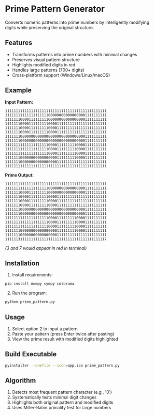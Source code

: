 # Prime Pattern Generator

Converts numeric patterns into prime numbers by intelligently modifying digits while preserving the original structure.

## Features

- Transforms patterns into prime numbers with minimal changes
- Preserves visual pattern structure
- Highlights modified digits in red
- Handles large patterns (700+ digits)
- Cross-platform support (Windows/Linux/macOS)

## Example

**Input Pattern:**
```
11111111111111111111111111111111111111111111111
11111111111111111111000000000000000001111111111
11111110000111111111000000000000000001111111111
11111110000111111111000011111111111111111111111
11111110000111111111000011111111111111111111111
11111110000111111111000011111111111111111111111
11111110000000000000000000000000000001111111111
11111110000000000000000000000000000001111111111
11111111111111111111000011111111100001111111111
11111111111111111111000011111111100001111111111
11111111111111111111000011111111100001111111111
11111110000000000000000011111111100001111111111
11111110000000000000000011111111111111111111111
11111111111111111111111111111111111111111111111
```

**Prime Output:**
```
11111111111111111111111111111111111111111111111
11111111111111111111000000000000000001111111111
11111110000111111111000000000000000001111111111
11111110000111111111000011111111111111111111111
11111110000111111111000011111111111111111111111
11111110000111111111000011111111111111111111111
11111110000000000000000000000000000001111111111
11111110000000000000000000000000000001111111111
11111111111111111111000011111111100001111111111
11111111111111111111000011111111100001111111111
11111111111111111111000011111111100001111111111
11111110000000000000000011111111100001111111111
11111110000000000000000011111111111111111111111
11111131111111111111111111111111111111111111117
```
*(3 and 7 would appear in red in terminal)*

## Installation

1. Install requirements:
```bash
pip install numpy sympy colorama
```

2. Run the program:
```bash
python prime_pattern.py
```

## Usage

1. Select option 2 to input a pattern
2. Paste your pattern (press Enter twice after pasting)
3. View the prime result with modified digits highlighted

## Build Executable

```bash
pyinstaller --onefile --icon=app.ico prime_pattern.py
```

## Algorithm

1. Detects most frequent pattern character (e.g., '0')
2. Systematically tests minimal digit changes
3. Highlights both original pattern and modified digits
4. Uses Miller-Rabin primality test for large numbers
